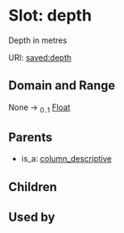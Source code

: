 
# Slot: depth


Depth in metres

URI: [saved:depth](http://marine.gov.scot/metadata/saved/schema/depth)


## Domain and Range

None &#8594;  <sub>0..1</sub> [Float](types/Float.md)

## Parents

 *  is_a: [column_descriptive](column_descriptive.md)

## Children


## Used by

